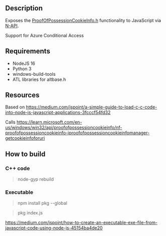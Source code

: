## Description

Exposes the [ProofOfPossessionCookieInfo.h](https://learn.microsoft.com/en-us/windows/win32/api/proofofpossessioncookieinfo/) functionality to JavaScript via [N-API](https://nodejs.org/api/n-api.html).

Support for Azure Conditional Access

## Requirements

* NodeJS 16
* Python 3
* windows-build-tools
* ATL libraries for altbase.h

## Resources

Based on https://medium.com/jspoint/a-simple-guide-to-load-c-c-code-into-node-js-javascript-applications-3fcccf54fd32

Calls https://learn.microsoft.com/en-us/windows/win32/api/proofofpossessioncookieinfo/nf-proofofpossessioncookieinfo-iproofofpossessioncookieinfomanager-getcookieinfoforuri

## How to build

### C++ code

> node-gyp rebuild

### Executable

> npm install pkg --global

> pkg index.js

https://medium.com/jspoint/how-to-create-an-executable-exe-file-from-javascript-code-using-node-js-45154ba4de20